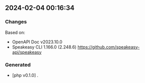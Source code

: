 

## 2024-02-04 00:16:34
### Changes
Based on:
- OpenAPI Doc v2023.10.0 
- Speakeasy CLI 1.166.0 (2.248.6) https://github.com/speakeasy-api/speakeasy
### Generated
- [php v0.1.0] .